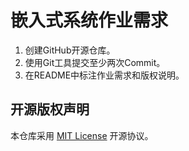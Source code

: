 # 嵌入式系统作业需求
1. 创建GitHub开源仓库。
2. 使用Git工具提交至少两次Commit。
3. 在README中标注作业需求和版权说明。

## 开源版权声明
本仓库采用 [MIT License](LICENSE) 开源协议。